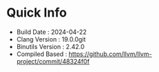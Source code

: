 # Quick Info
* Build Date : 2024-04-22
* Clang Version : 19.0.0git
* Binutils Version : 2.42.0
* Compiled Based : https://github.com/llvm/llvm-project/commit/48324f0f
